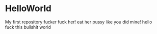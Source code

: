 # HelloWorld
My first repository
fucker fuck her!
eat her pussy like you did mine!
hello fuck this bullshit world
